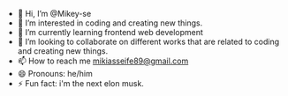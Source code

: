 - 👋 Hi, I’m @Mikey-se
- 👀 I’m interested in coding and creating new things.
- 🌱 I’m currently learning frontend web development
- 💞️ I’m looking to collaborate on different works that are related to coding and creating new things.
- 📫 How to reach me mikiasseife89@gmail.com
- 😄 Pronouns: he/him
- ⚡ Fun fact: i'm the next elon musk.

<!---
Mikey-se/Mikey-se is a ✨ special ✨ repository because its `README.md` (this file) appears on your GitHub profile.
You can click the Preview link to take a look at your changes.
--->
